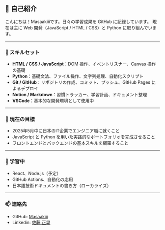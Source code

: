 ## 👋 自己紹介

こんにちは！Masaakiiiです。日々の学習成果を GitHub に記録しています。
現在は主に Web 開発（JavaScript / HTML / CSS）と Python に取り組んでいます。

---

### 🧠 スキルセット

* **HTML / CSS / JavaScript**：DOM 操作、イベントリスナー、Canvas 操作の基礎
* **Python**：基礎文法、ファイル操作、文字列処理、自動化スクリプト
* **Git / GitHub**：リポジトリの作成、コミット、プッシュ、GitHub Pages によるデプロイ
* **Notion / Markdown**：習慣トラッカー、学習計画、ドキュメント整理
* **VSCode**：基本的な開発環境として使用中

---

### 🎯 現在の目標

* 2025年5月中に日本のIT企業でエンジニア職に就くこと
* JavaScript と Python を用いた実践的なポートフォリオを完成させること
* フロントエンドとバックエンドの基本スキルを網羅すること

---

### 🌱 学習中

* React、Node.js（予定）
* GitHub Actions、自動化の応用
* 日本語技術ドキュメントの書き方（ローカライズ）

---

### 📫 連絡先

* GitHub: [Masaakiii](https://github.com/Masaakiii)
* Linkedin: [佐藤 正晃](https://www.linkedin.com/in/%E5%90%89-%E5%90%89-35887b364/)
